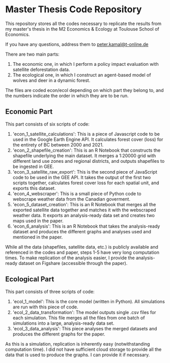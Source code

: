 # Master Thesis Code Repository
This repository stores all the codes necessary to replicate the results from my master's thesis in the M2 Economics &amp; Ecology at Toulouse School of Economics.

If you have any questions, address them to peter.kamal@t-online.de 


There are two main parts: 
1. The economic one, in which I perform a policy impact evaluation with satellite deforestation data.
2. The ecological one, in which I construct an agent-based model of wolves and deer in a dynamic forest.

The files are coded econ/ecol depending on which part they belong to, and the numbers indicate the order in which they are to be run.

## Economic Part

This part consists of six scripts of code:
1. 'econ_1_satellite_calculations': This is a piece of Javascript code to be used in the Google Earth Engine API. It calculates forest cover (loss) for the entirety of BC between 2000 and 2021.
2. 'econ_2_shapefile_creation': This is an R Notebook that constructs the shapefile underlying the main dataset. It merges a 1:20000 grid with different land use zones and regional districts, and outputs shapefiles to be ingested in GEE.
3. 'econ_3_satellite_raw_export': This is the second piece of JavaScript code to be used in the GEE API. It takes the output of the first two scripts together, calculates forest cover loss for each spatial unit, and exports this dataset.
4. 'econ_4_webscraper': This is a small piece of Python code to webscrape weather data from the Canadian goverment.
5. 'econ_5_dataset_creation': This is an R Notebook that merges all the exported satellite data together and matches it with the webscraped weather data. It exports an analysis-ready data set and creates two maps used in the paper.
6. 'econ_6_analysis': This is an R Notebook that takes the analysis-ready dataset and produces the different graphs and analyses used and mentioned in the paper.

While all the data (shapefiles, satellite data, etc.) is publicly available and referenced in the codes and paper, steps 1-5 have very long computation times. To make replication of the analysis easier, I provide the analysis-ready dataset on Figshare (accessible through the paper).

## Ecological Part

This part consists of three scripts of code:
1. 'ecol_1_model': This is the core model (written in Python). All simulations are run with this piece of code.
2. 'ecol_2_data_transformation': The model outputs single .csv files for each simulation. This file merges all the files from one batch of simulations into a large, analysis-ready data set.
3. 'ecol_3_data_analysis': This piece analyses the merged datasets and produces the different graphs for the paper.

As this is a simulation, replication is inherently easy (notwithstanding computation time). I did not have sufficient cloud storage to provide all the data that is used to produce the graphs. I can provide it if necessary.
